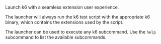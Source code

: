 Launch k6 with a seamless extension user experience.

The launcher will always run the k6 test script with the appropriate k6 binary, which contains the extensions used by the script.

The launcher can be used to execute any k6 subcommand. Use the `help` subcommand to list the available subcommands.

